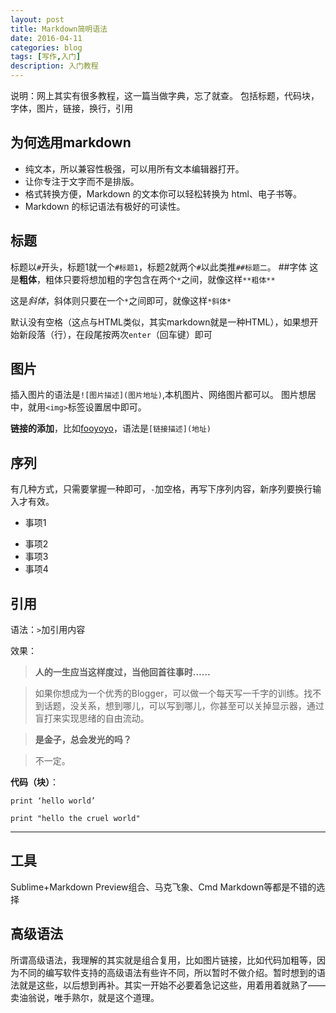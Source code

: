 ```yaml
---
layout: post
title: Markdown简明语法
date: 2016-04-11
categories: blog
tags: [写作,入门]
description: 入门教程
---
```

说明：网上其实有很多教程，这一篇当做字典，忘了就查。
包括标题，代码块，字体，图片，链接，换行，引用

## 为何选用markdown

- 纯文本，所以兼容性极强，可以用所有文本编辑器打开。
- 让你专注于文字而不是排版。
- 格式转换方便，Markdown 的文本你可以轻松转换为 html、电子书等。
- Markdown 的标记语法有极好的可读性。

## 标题

标题以`#`开头，标题1就一个`#标题1`，标题2就两个`#`以此类推`##标题二`。
##字体
这是**粗体**，粗体只要将想加粗的字包含在两个`*`之间，就像这样`**粗体**`

这是*斜体*，斜体则只要在一个`*`之间即可，就像这样`*斜体*`

默认没有空格（这点与HTML类似，其实markdown就是一种HTML），如果想开始新段落（行），在段尾按两次`enter`（回车键）即可

## 图片
插入图片的语法是`![图片描述](图片地址)`,本机图片、网络图片都可以。
图片想居中，就用`<img>`标签设置居中即可。

**链接的添加**，比如[fooyoyo](http://www.fooyoyo.cc)，语法是`[链接描述](地址)`

## 序列
有几种方式，只需要掌握一种即可，`-`加空格，再写下序列内容，新序列要换行输入才有效。

- 事项1
* 事项2
* 事项3
* 事项4

## 引用
语法：`>`加引用内容

效果：

>**人的一生应当这样度过，当他回首往事时……**

>如果你想成为一个优秀的Blogger，可以做一个每天写一千字的训练。找不到话题，没关系，想到哪儿，可以写到哪儿，你甚至可以关掉显示器，通过盲打来实现思绪的自由流动。

>**是金子，总会发光的吗？**

>不一定。

**代码（块）**：

`print ‘hello world’`

 `print "hello the cruel world"
`

----

## 工具

Sublime+Markdown Preview组合、马克飞象、Cmd Markdown等都是不错的选择

## 高级语法

所谓高级语法，我理解的其实就是组合复用，比如图片链接，比如代码加粗等，因为不同的编写软件支持的高级语法有些许不同，所以暂时不做介绍。暂时想到的语法就是这些，以后想到再补。其实一开始不必要着急记这些，用着用着就熟了——卖油翁说，唯手熟尔，就是这个道理。










